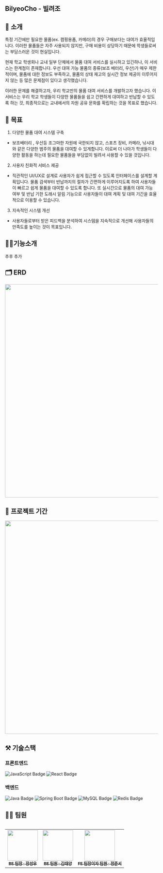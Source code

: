 ## BilyeoCho - 빌려조
 
## 🙋 소개
특정 기간에만 필요한 물품(ex. 캠핑용품, 카메라)의 경우 구매보다는 대여가 효율적입니다.
이러한 물품들은 자주 사용되지 않지만, 구매 비용이 상당하기 때문에 학생들로써는 부담스러운 것이 현실입니다. 

현재 학교 학생회나 교내 일부 단체에서  물품 대여 서비스를 실시하고 있긴하나, 이 서비스는 한계점이 존재합니다. 
우선 대여 가능 물품의 종류(보조 배터리, 우산)가 매우 제한적이며, 물품에 대한 정보도 부족하고,
물품의 상태 재고의 실시간 정보 제공이 이루어지지 않는 등 많은 문제점이 있다고 생각했습니다.

이러한 문제를 해결하고자, 우리 학교만의 물품 대여 서비스를 개발하고자 했습니다. 
이 서비스는 우리 학교 학생들이 다양한 물품들을 쉽고 간편하게 대여하고 반납할 수 있도록 하는 것, 
최종적으로는 교내에서의 자원 공유 문화를 확립하는 것을 목표로 했습니다. 


## 🚀 목표
1. 다양한 물품 대여 시스템 구축

- 보조배터리 , 우산등 조그마한 자원에 국한되지 않고, 스포츠 장비, 카메라, 낚시대와 같은 다양한 범주의 물품을 대여할 수 있게합니다.
이로써 더 나아가 학생들이 다양한 활동을 하는데 필요한 물품들을 부담없이 빌려서 사용할 수 있을 것입니다.


2. 사용자 친화적 서비스 제공
- 직관적인 UI/UX로 설계로 사용자가 쉽게 접근할 수 있도록 인터페이스를 설계할 계획입니다.
물품 검색부터 반납까지의 절차가 간편하게 이루어지도록 하여 사용자들이 빠르고 쉽게 물품을 대여할 수 있도록 합니다.
또 실시간으로 물품의 대여 가능 여부 및 반납 기한 도래시 알림 기능으로 사용자들이 대여 계획 및 대여 기간을 효율적으로 이용할 수 있습니다.


3. 지속적인 시스템 개선
- 사용자들로부터 받은 피드백을 분석하여 시스템을 지속적으로 개선해 사용자들의 만족도를 높이는 것이 목표입니다.

## 🧑‍💻기능소개

추후 추가

## 🗂️ ERD
<img src="https://github.com/user-attachments/assets/a3b11e41-52c6-48c8-8db4-deb8c8d761d5" width="700"/>

## 📆 프로젝트 기간
<img src="https://github.com/user-attachments/assets/cae32301-888b-42fe-9b47-2d0907c10660" width="700"/>

## ⚒️ 기술스택

### 프론트엔드
<p>
  <img src="https://img.shields.io/badge/JavaScript-F7DF1E?style=for-the-badge&logo=javascript&logoColor=black" alt="JavaScript Badge"/> 
  <img src="https://img.shields.io/badge/React-61DAFB?style=for-the-badge&logo=react&logoColor=black" alt="React Badge"/>
</p>

### 백엔드

<p>
  <img src="https://img.shields.io/badge/Java-007396?style=for-the-badge&logo=openjdk&logoColor=white" alt="Java Badge"/>
  <img src="https://img.shields.io/badge/Spring%20Boot-6DB33F?style=for-the-badge&logo=springboot&logoColor=white" alt="Spring Boot Badge"/>
  <img src="https://img.shields.io/badge/MySQL-4479A1?style=for-the-badge&logo=mysql&logoColor=white" alt="MySQL Badge"/>
  <img src="https://img.shields.io/badge/Redis-DC382D?style=for-the-badge&logo=redis&logoColor=white" alt="Redis Badge"/>
</p>


## 👯‍♂️ 팀원
<div style="overflow: hidden;">
  <table>
    <tbody>
      <tr>
        <td align="center">
          <a href="https://github.com/Sungw0o">
            <img src="https://github.com/user-attachments/assets/41b7f89f-817e-408a-8eba-ca3aab0b2c26" width="100px;" alt=""/><br />
            <sub><b>BE 팀장 : 장성우</b></sub>
          </a><br />
        </td>
        <td align="center">
          <a href="https://github.com/xxlsheep">
            <img src="https://github.com/user-attachments/assets/96b3992e-4f0d-48e4-bbc6-4b6ef1259ba2" width="100px;" alt=""/><br />
            <sub><b>BE 팀원 : 김태양</b></sub>
          </a><br />
        </td>
        <td align="center">
          <a href="https://github.com/HeyJunN">
            <img src="https://github.com/user-attachments/assets/dde32e60-2a25-4874-85f1-ac946a69068a" width="100px;" alt=""/><br />
            <sub><b>FE 팀장이자 팀원 : 정준서</b></sub>
          </a><br />
        </td>
      </tr>
    </tbody>
  </table>
</div>
